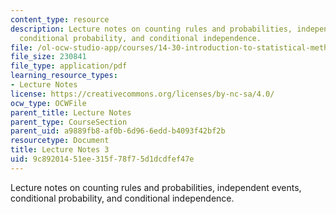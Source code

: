```yaml
---
content_type: resource
description: Lecture notes on counting rules and probabilities, independent events,
  conditional probability, and conditional independence.
file: /ol-ocw-studio-app/courses/14-30-introduction-to-statistical-methods-in-economics-spring-2009/9c89201451ee315f78f75d1dcdfef47e_MIT14_30s09_lec03.pdf
file_size: 230841
file_type: application/pdf
learning_resource_types:
- Lecture Notes
license: https://creativecommons.org/licenses/by-nc-sa/4.0/
ocw_type: OCWFile
parent_title: Lecture Notes
parent_type: CourseSection
parent_uid: a9889fb8-af0b-6d96-6edd-b4093f42bf2b
resourcetype: Document
title: Lecture Notes 3
uid: 9c892014-51ee-315f-78f7-5d1dcdfef47e
---
```

Lecture notes on counting rules and probabilities, independent events, conditional probability, and conditional independence.